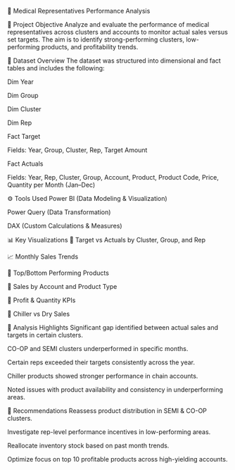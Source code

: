 💊 Medical Representatives Performance Analysis

📌 Project Objective
Analyze and evaluate the performance of medical representatives across clusters and accounts to monitor actual sales versus set targets. The aim is to identify strong-performing clusters, low-performing products, and profitability trends.

📁 Dataset Overview
The dataset was structured into dimensional and fact tables and includes the following:

Dim Year

Dim Group

Dim Cluster

Dim Rep

Fact Target

Fields: Year, Group, Cluster, Rep, Target Amount

Fact Actuals

Fields: Year, Rep, Cluster, Group, Account, Product, Product Code, Price, Quantity per Month (Jan–Dec)

⚙️ Tools Used
Power BI (Data Modeling & Visualization)

Power Query (Data Transformation)

DAX (Custom Calculations & Measures)

📊 Key Visualizations
💼 Target vs Actuals by Cluster, Group, and Rep

📈 Monthly Sales Trends

📌 Top/Bottom Performing Products

🧊 Sales by Account and Product Type

🧮 Profit & Quantity KPIs

📍 Chiller vs Dry Sales

🧠 Analysis Highlights
Significant gap identified between actual sales and targets in certain clusters.

CO-OP and SEMI clusters underperformed in specific months.

Certain reps exceeded their targets consistently across the year.

Chiller products showed stronger performance in chain accounts.

Noted issues with product availability and consistency in underperforming areas.

📌 Recommendations
Reassess product distribution in SEMI & CO-OP clusters.

Investigate rep-level performance incentives in low-performing areas.

Reallocate inventory stock based on past month trends.

Optimize focus on top 10 profitable products across high-yielding accounts.
